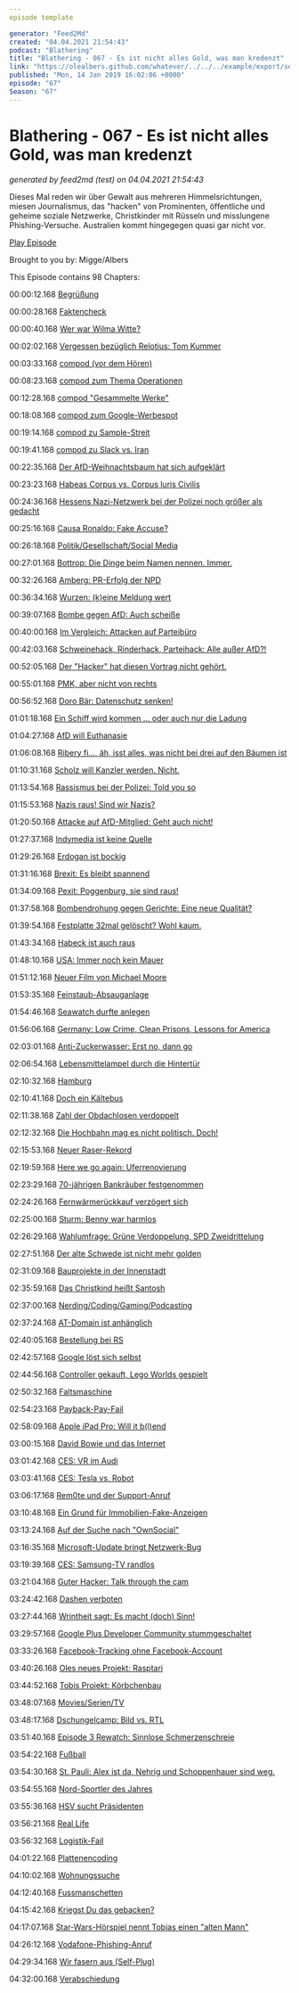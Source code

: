 ```yaml
---
episode template

generator: "Feed2Md"
created: "04.04.2021 21:54:43"
podcast: "Blathering"
title: "Blathering - 067 - Es ist nicht alles Gold, was man kredenzt"
link: "https://olealbers.github.com/whatever/../../../example/export/seasons/4/2019/1/Blathering - 067 - Es ist nicht alles Gold, was man kredenzt.md"
published: "Mon, 14 Jan 2019 16:02:06 +0000"
episode: "67"
Season: "67"
---
```


# Blathering - 067 - Es ist nicht alles Gold, was man kredenzt
_generated by feed2md (test) on 04.04.2021 21:54:43_

Dieses Mal reden wir über Gewalt aus mehreren Himmelsrichtungen, miesen Journalismus, das "hacken" von Prominenten, öffentliche und geheime soziale Netzwerke, Christkinder mit Rüsseln und  misslungene Phishing-Versuche. Australien kommt hingegegen quasi gar nicht vor.

[Play Episode](https://www.blathering.de/podlove/file/662/s/feed/c/mp3/blathering_067.mp3)

Brought to you by: Migge/Albers

This Episode contains 98 Chapters:


00:00:12.168 [Begrüßung]()

00:00:28.168 [Faktencheck]()

00:00:40.168 [Wer war Wilma Witte?](https://www.hamburg.de/contentblob/.../gedachtnis-der-stadt-bd2-nachtrag-witte.pdf)

00:02:02.168 [Vergessen bezüglich Relotius: Tom Kummer](https://de.wikipedia.org/wiki/Tom_Kummer)

00:03:33.168 [compod (vor dem Hören)](https://media.ccc.de/v/35c3-9370-hacking_how_we_see)

00:08:23.168 [compod zum Thema Operationen](https://de.wikipedia.org/wiki/Vitrektomie#Pars-plana-Vitrektomie)

00:12:28.168 [compod "Gesammelte Werke"](https://www.wahlrecht.de/termine.htm)

00:18:08.168 [compod zum Google-Werbespot](https://de.wikipedia.org/wiki/Google_Home)

00:19:14.168 [compod zu Sample-Streit](https://www.youtube.com/watch?v=JlatOPOMlyA)

00:19:41.168 [compod zu Slack vs. Iran](https://www.youtube.com/watch?v=GBvfiCdk-jc)

00:22:35.168 [Der AfD-Weihnachtsbaum hat sich aufgeklärt](https://www.kraftfuttermischwerk.de/blogg/rocco-und-seine-brueder-haben-der-afd-eine-blau-braune-tanne-vor-buerotuer-der-parteizentrale-gestellt-die-medien-rotierten/)

00:23:23.168 [Habeas Corpus vs. Corpus luris Civilis](https://wrint.de/2019/01/03/wr899-corpus-iuris-civilis/)

00:24:36.168 [Hessens Nazi-Netzwerk bei der Polizei noch größer als gedacht](https://www.sueddeutsche.de/politik/hessen-rechtes-polizei-netzwerk-offenbar-groesser-als-bisher-bekannt-1.4282456)

00:25:16.168 [Causa Ronaldo: Fake Accuse?](https://www.businessinsider.de/cristiano-ronaldo-denies-ex-who-alleges-psychopath-liar-2019-1?r=US&IR=T)

00:26:18.168 [Politik/Gesellschaft/Social Media]()

00:27:01.168 [Bottrop: Die Dinge beim Namen nennen. Immer.](https://www.sueddeutsche.de/politik/bottrop-andreas-n-terrorismus-anschlag-1.4273470)

00:32:26.168 [Amberg: PR-Erfolg der NPD](https://www.t-online.de/nachrichten/panorama/kriminalitaet/id_85026116/nach-pruegelorgie-in-amberg-was-hinter-der-angeblichen-buergerwehr-steckt.html)

00:36:34.168 [Wurzen: (k)eine Meldung wert](https://www.mdr.de/sachsen/leipzig/grimma-oschatz-wurzen/ueberfall-silvester-wurzen-100.html)

00:39:07.168 [Bombe gegen AfD: Auch scheiße](http://www.nordbayern.de/politik/sprengstoffattentat-auf-afd-buro-in-sachsen-1.8466231)

00:40:00.168 [Im Vergleich: Attacken auf Parteibüro](https://www.tagesschau.de/inland/angriffe-parteibueros-101.html)

00:42:03.168 [Schweinehack, Rinderhack, Parteihack: Alle außer AfD?!](https://www.heise.de/newsticker/meldung/Parteihack-Persoenliche-Dokumente-Hunderter-deutscher-Politiker-veroeffentlicht-4265180.html)

00:52:05.168 [Der "Hacker" hat diesen Vortrag nicht gehört.](https://media.ccc.de/v/35c3-9716-du_kannst_alles_hacken_du_darfst_dich_nur_nicht_erwischen_lassen)

00:55:01.168 [PMK, aber nicht von rechts](https://netzpolitik.org/2019/doxing-tatverdaechtiger-war-politisch-motiviert-aber-seine-straftaten-sollen-nicht-politisch-motiviert-sein/)

00:56:52.168 [Doro Bär: Datenschutz senken!](https://media.ccc.de/v/35c3-9992-all_your_gesundheitsakten_are_belong_to_us)

01:01:18.168 [Ein Schiff wird kommen … oder auch nur die Ladung](http://www.tagesschau.de/msc-zoe-103.html)

01:04:27.168 [AfD will Euthanasie](http://www.sueddeutsche.de/politik/sozialverbaende-die-afd-wertet-das-leben-von-behinderten-als-nicht-lebenswert-ab-1.3956029)

01:06:08.168 [Ribery fi..., äh, isst alles, was nicht bei drei auf den Bäumen ist](https://www.t-online.de/sport/fussball/bundesliga/id_85038264/meinung-franck-ribery-hat-sich-schon-zu-viele-aussetzer-geleistet.html)

01:10:31.168 [Scholz will Kanzler werden. Nicht.](http://www.spiegel.de/politik/deutschland/spd-olaf-scholz-macht-andeutungen-zu-moeglicher-kanzlerkandidatur-a-1246610.html)

01:13:54.168 [Rassismus bei der Polizei: Told you so](http://www.fr.de/frankfurt/rassismus-bei-der-polizei-polizisten-haben-haeufig-rechte-weltbilder-a-1648534)

01:15:53.168 [Nazis raus! Sind wir Nazis?](https://www.tagesspiegel.de/themen/reportage/hass-im-internet-ein-nazis-raus-und-seine-folgen/23834704.html)

01:20:50.168 [Attacke auf AfD-Mitglied: Geht auch nicht!](https://www.merkur.de/politik/bremen-magnitz-angegriffen-video-widerlegt-afd-version-teilweise-zr-10968771.html)

01:27:37.168 [Indymedia ist keine Quelle](https://bildblog.de/105878/bitte-ausschneiden-und-aufhaengen-indymedia-ist-keine-serioese-quelle/)

01:29:26.168 [Erdogan ist bockig](https://www.taz.de/!5561118/)

01:31:16.168 [Brexit: Es bleibt spannend](https://www.t-online.de/nachrichten/ausland/eu/id_85058610/brexit-debatte-abgeordnete-treiben-may-immer-weiter-in-die-enge.html)

01:34:09.168 [Pexit: Poggenburg, sie sind raus!](https://www.tagesschau.de/inland/afd-poggenburg-115.html)

01:37:58.168 [Bombendrohung gegen Gerichte: Eine neue Qualität?](https://www.tagesschau.de/inland/bombendrohungen-landgerichte-101.html)

01:39:54.168 [Festplatte 32mal gelöscht? Wohl kaum.](https://dban.org/)

01:43:34.168 [Habeck ist auch raus](https://www.tagesspiegel.de/politik/robert-habeck-gruenen-chef-meldet-sich-von-twitter-und-facebook-ab/23834916.html)

01:48:10.168 [USA: Immer noch kein Mauer](https://twitter.com/arlenparsa/status/1083465755990155264)

01:51:12.168 [Neuer Film von Michael Moore](https://www.youtube.com/watch?v=0iBtsOnCYeo)

01:53:35.168 [Feinstaub-Absauganlage](http://www.spiegel.de/auto/aktuell/kiel-testet-stickoxid-absauganlage-gegen-dieselfahrverbot-a-1247524.html)

01:54:46.168 [Seawatch durfte anlegen](https://www.bento.de/politik/seawatch-deutsche-schiffe-duerfen-fluechtlinge-nach-malta-bringen-a-bcf55bac-1167-4669-86fb-c0b048ac006b)

01:56:06.168 [Germany: Low Crime, Clean Prisons, Lessons for America](https://www.youtube.com/watch?v=wtV5ev6813I)

02:03:01.168 [Anti-Zuckerwasser: Erst no, dann go](https://www.ndr.de/nachrichten/hamburg/Amt-lenkt-ein-Lemonaid-darf-Limo-bleiben,lemonaid104.html)

02:06:54.168 [Lebensmittelampel durch die Hintertür](https://www.waz.de/wirtschaft/naehrwertkennzeichnung-iglo-und-danone-machen-den-anfang-id216163511.html)

02:10:32.168 [Hamburg]()

02:10:41.168 [Doch ein Kältebus](https://twitter.com/hinz_und_kunzt/status/1081152224020041733)

02:11:38.168 [Zahl der Obdachlosen verdoppelt](https://www.hamburg1.de/nachrichten/38838/Zahl_der_Obdachlosen_verdoppelt.html)

02:12:32.168 [Die Hochbahn mag es nicht politisch. Doch!](http://www.taz.de/!5559768/)

02:15:53.168 [Neuer Raser-Rekord](https://www.presseportal.de/blaulicht/pm/6337/4162784)

02:19:59.168 [Here we go again: Uferrenovierung](https://twitter.com/tmigge/status/1083705284453978112)

02:23:29.168 [70-jährigen Bankräuber festgenommen](https://www.t-online.de/nachrichten/panorama/kriminalitaet/id_85067168/hamburg-polizei-nimmt-70-jaehrigen-bankraeuber-fest.html)

02:24:26.168 [Fernwärmerückkauf verzögert sich](https://www.ndr.de/nachrichten/hamburg/Kerstan-Fernwaerme-Rueckkauf-verzoegert-sich,fernwaerme198.html)

02:25:00.168 [Sturm: Benny war harmlos](https://www.ndr.de/nachrichten/Tief-Benjamin-Ueberschwemmung-an-Ostseekueste,wetter4230.html)

02:26:29.168 [Wahlumfrage: Grüne Verdoppelung, SPD Zweidrittelung](https://www.wahlrecht.de/umfragen/landtage/hamburg.htm)

02:27:51.168 [Der alte Schwede ist nicht mehr golden](http://www.spiegel.de/panorama/hamburg-unbekannt-vergolden-findling-alter-schwede-a-1246252.html)

02:31:09.168 [Bauprojekte in der Innenstadt](http://www.spiegel.de/wirtschaft/unternehmen/rene-benko-kauft-gaensemarktpassage-in-hamburg-a-1247211.html)

02:35:59.168 [Das Christkind heißt Santosh](https://www.ndr.de/nachrichten/hamburg/Hagenbecks-Baby-Elefant-heisst-Santosh,elefantenbaby376.html)

02:37:00.168 [Nerding/Coding/Gaming/Podcasting]()

02:37:24.168 [AT-Domain ist anhänglich](https://twitter.com/stammtischphilo/status/1080452173803208704)

02:40:05.168 [Bestellung bei RS](https://twitter.com/stammtischphilo/status/1080740173212717056)

02:42:57.168 [Google löst sich selbst](https://twitter.com/tibor/status/1081458285042114560)

02:44:56.168 [Controller gekauft, Lego Worlds gespielt](https://de.wikipedia.org/wiki/Lego_Worlds)

02:50:32.168 [Faltsmaschine](https://www.golem.de/news/heimautomatisierung-foldimate-legt-die-waesche-zusammen-1901-138535.html)

02:54:23.168 [Payback-Pay-Fail](https://www.payback.de/app/pay)

02:58:09.168 [Apple iPad Pro: Will it b(l)end](https://www.zdnet.de/88351027/ipad-pro-apple-rechtfertigt-verbogenes-gehaeuse/)

03:00:15.168 [David Bowie und das Internet](https://www.youtube.com/watch?v=LaHcOs7mhfU)

03:01:42.168 [CES: VR im Audi](https://www.youtube.com/watch?v=Uv_SjRCxeqg)

03:03:41.168 [CES: Tesla vs. Robot](https://www.t-online.de/digital/id_85052166/roboter-unfall-auf-der-ces-promobot-wehrt-sich-gegen-fake-vorwuerfe.html)

03:06:17.168 [Rem0te und der Support-Anruf](https://threadreaderapp.com/thread/1082650738927591425.html)

03:10:48.168 [Ein Grund für Immobilien-Fake-Anzeigen](https://threadreaderapp.com/thread/1082748433402867712.html)

03:13:24.168 [Auf der Suche nach "OwnSocial"](https://humhub.org/de)

03:16:35.168 [Microsoft-Update bringt Netzwerk-Bug](https://www.heise.de/newsticker/meldung/Windows-7-Updates-KB4480970-und-KB4480960-verursachen-Netzwerkprobleme-4270472.html)

03:19:39.168 [CES: Samsung-TV randlos](https://video.golem.de/audio-video/22304/samsung-micro-led-tv-angesehen-ces-2019.html)

03:21:04.168 [Guter Hacker: Talk through the cam](https://www.golem.de/news/hacker-achtung-ich-spreche-durch-deine-gehackte-kamera-1901-138643.html)

03:24:42.168 [Dashen verboten](http://www.spiegel.de/netzwelt/web/amazon-dash-buttons-gericht-verbietet-wlan-bestellknoepfe-a-1247429.html)

03:27:44.168 [Wrintheit sagt: Es macht (doch) Sinn!](http://www.sprachlog.de/2010/01/28/max-frisch-macht-sinn-2/)

03:29:57.168 [Google Plus Developer Community stummgeschaltet](https://onlinemarketing.de/news/google-plus-shutdown-api-termin)

03:33:26.168 [Facebook-Tracking ohne Facebook-Account](https://media.ccc.de/v/35c3-9941-how_facebook_tracks_you_on_android)

03:40:26.168 [Oles neues Projekt: Rasptari](https://twitter.com/stammtischphilo/status/1084042880082169856)

03:44:52.168 [Tobis Projekt: Körbchenbau](https://twitter.com/tmigge/status/1084067677541421056)

03:48:07.168 [Movies/Serien/TV]()

03:48:17.168 [Dschungelcamp: Bild vs. RTL](https://bildblog.de/105879/warum-bild-ploetzlich-gegen-das-dschungelcamp-hatet/)

03:51:40.168 [Episode 3 Rewatch: Sinnlose Schmerzenschreie](https://www.youtube.com/watch?v=YzKvU6g1f4g)

03:54:22.168 [Fußball]()

03:54:30.168 [St. Pauli: Alex ist da, Nehrig und Schoppenhauer sind weg.](https://www.fcstpauli.com/news/alexander-meier-vor-dem-trainingsauftakt-beim-fc-st-pauli/)

03:54:55.168 [Nord-Sportler des Jahres](https://www.ndr.de/sport/Nordsportler-,sportlerwahl328.html)

03:55:36.168 [HSV sucht Präsidenten](https://www.mopo.de/sport/hsv/jansen--hunke--hartmann-heisser-kampf-beim-hsv--wer-wird-praesident--31734690)

03:56:21.168 [Real Life]()

03:56:32.168 [Logistik-Fail](https://twitter.com/stammtischphilo/status/1082680901027446785)

04:01:22.168 [Plattenencoding](https://www.amazon.de/Camry-Kompaktanlage-Plattenspieler-Stereoanlage-FERNBEDIENUNG-Platenspieler/dp/B00ILHGDT6)

04:10:02.168 [Wohnungssuche](https://twitter.com/stammtischphilo/status/1082964205194698752)

04:12:40.168 [Fussmanschetten](https://twitter.com/tmigge/status/1082904965281169408)

04:15:42.168 [Kriegst Du das gebacken?](https://twitter.com/stammtischphilo/status/1084003781791137792)

04:17:07.168 [Star-Wars-Hörspiel nennt Tobias einen "alten Mann"](https://www.tchibo.de/hoerspiel-box-star-wars-episode-ivi-p400079102.html)

04:26:12.168 [Vodafone-Phishing-Anruf](https://twitter.com/stammtischphilo/status/1082940679523831808)

04:29:34.168 [Wir fasern aus (Self-Plug)](https://www.tobiasmigge.de/2019/01/08/2read-110-geheime-botschaften/)

04:32:00.168 [Verabschiedung]()


